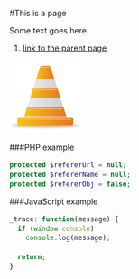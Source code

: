 #This is a page

Some text goes here.

1. [link to the parent page](/pages/index.md)

![test image](../images/not_available.png?raw=true)

###PHP example
````php
protected $refererUrl = null;
protected $refererName = null;
protected $refererObj = false;
````
###JavaScript example
````javascript
_trace: function(message) {
  if (window.console)
    console.log(message);
  
  return;
}
````
